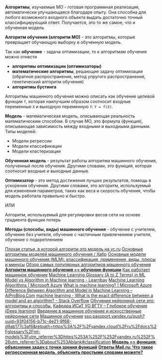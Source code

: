 **Алгоритмы**, изучаемые МО - готовая программная реализация, автоматически улучшающаяся благодаря опыту. Она способна для любого возможного входного объекта выдать достаточно точный классифицирующий ответ. Получается, это то же самое, что и обученная модель

**Алгоритм обучения (алгоритм МО)** - это алгоритмы, которые превращает обучающую выборку в обученную модель. 

Так как **обучение** - задача оптимизации, то к алгоритмам обучения можно отнести 
- **алгоритмы оптимизации (оптимизаторы)**
- **математические алгоритмы**, решающие задачу оптимизации (обратное распространение, метод упругого распространения, генетический алгоритм обучения)
- **алгоритмы бустинга**

Алгоритмы машинного обучения можно описать как обучение целевой функции `f`, которая наилучшим образом соотносит входные переменные `X` и выходную переменную `Y`: `Y = f(X)`.

**Модель** - математическая модель, описывающая реальность математическим способом. В случае МО, это формула (функция), описывающая зависимость между входными и выходными данными.
Типы моделей:
- Модели регрессии
- Модели классификации
- Модели кластеризации

**Обученная модель** - результат работы алгоритма машинного обучения, полученный после обучения. Другими словами, это функция, которая соотносит входные и выходные данные.

**Оптимизатор** - это метод достижения лучших результатов, помощь в ускорении обучения. Другими словами, это алгоритм, используемый для изменения параметров, таких как веса и скорость обучения, чтобы модель работала правильно и быстро.

ИЛИ

Алгоритм, используемый для регулировки весов сети на основе градиента функции потерь

**Методы (способы, виды) машинного обучения** - обучение с учителем, обучение без учителя, обучение с частичным привлечением учителя, обучение с подкреплением

[Плохая статьи, в которой алгоритм это модель на vc.ru](https://vc.ru/chatgpt/887010-15-terminov-iskusstvennogo-intellekta-kotorye-dolzhen-znat-kazhdyi#:~:text=%D0%9D%D0%B0%D0%BF%D1%80%D0%B8%D0%BC%D0%B5%D1%80%3A%20%D0%B0%D0%BB%D0%B3%D0%BE%D1%80%D0%B8%D1%82%D0%BC%20%D0%BC%D0%B0%D1%88%D0%B8%D0%BD%D0%BD%D0%BE%D0%B3%D0%BE%20%D0%BE%D0%B1%D1%83%D1%87%D0%B5%D0%BD%D0%B8%D1%8F%2C%20%D0%BE%D0%B1%D1%83%D1%87%D0%B5%D0%BD%D0%BD%D1%8B%D0%B9%20%D0%BD%D0%B0%20%D1%82%D1%8B%D1%81%D1%8F%D1%87%D0%B0%D1%85%20%D0%B8%D0%B7%D0%BE%D0%B1%D1%80%D0%B0%D0%B6%D0%B5%D0%BD%D0%B8%D0%B9%20%D0%BF%D1%80%D0%BE%D0%B4%D1%83%D0%BA%D1%82%D0%B0%20%D0%B2%D0%B0%D1%88%D0%B5%D0%B9%20%D0%BA%D0%BE%D0%BC%D0%BF%D0%B0%D0%BD%D0%B8%D0%B8%2C%20%D1%81%D0%BC%D0%BE%D0%B6%D0%B5%D1%82%20%D0%BE%D0%BF%D1%80%D0%B5%D0%B4%D0%B5%D0%BB%D0%B8%D1%82%D1%8C%2C%20%D0%BA%D0%B0%D0%BA%20%D1%87%D0%B0%D1%81%D1%82%D0%BE%20%D0%BE%D0%BD%20%D0%BF%D0%BE%D1%8F%D0%B2%D0%BB%D1%8F%D0%B5%D1%82%D1%81%D1%8F%20%D0%B2%20%D1%81%D0%BE%D0%BE%D0%B1%D1%89%D0%B5%D0%BD%D0%B8%D1%8F%D1%85%20%D0%B2%20%D1%81%D0%BE%D1%86%D0%B8%D0%B0%D0%BB%D1%8C%D0%BD%D1%8B%D1%85%20%D1%81%D0%B5%D1%82%D1%8F%D1%85.)
[Основные алгоритмы моделей машинного обучения / Хабр](https://habr.com/ru/articles/448892/)
[Основные модели машинного обучения (MLM): классификация, применение, виды, плюсы и минусы](https://practicum.yandex.ru/blog/modeli-mashinnogo-obucheniya/#chto-takoe)
[Обзор самых популярных алгоритмов машинного обучения](https://tproger.ru/translations/top-machine-learning-algorithms)
[**Алгоритм машинного обучения == обучение функции**](https://tproger.ru/translations/top-machine-learning-algorithms#:~:text=%D0%90%D0%BB%D0%B3%D0%BE%D1%80%D0%B8%D1%82%D0%BC%D1%8B%20%D0%BC%D0%B0%D1%88%D0%B8%D0%BD%D0%BD%D0%BE%D0%B3%D0%BE%20%D0%BE%D0%B1%D1%83%D1%87%D0%B5%D0%BD%D0%B8%D1%8F)
[Как работает машинное обучение](https://education.yandex.ru/journal/kak-rabotaet-machine-learning)
[Machine Learning Glossary (A to Z Terms) in ML](https://www.enjoyalgorithms.com/blogs/machine-learning-glossary)
[Model vs Algorithm in Machine learning - Learnbay](https://blog.learnbay.co/model-vs-algorithm-in-ml)
[Machine Learning Algorithms | Microsoft Azure](https://azure.microsoft.com/en-us/resources/cloud-computing-dictionary/what-are-machine-learning-algorithms#:~:text=Machine%20learning%20algorithms%20are%20pieces,make%20predictions%20or%20categorize%20information)
[What is machine learning? | Microsoft Azure](https://azure.microsoft.com/en-us/resources/cloud-computing-dictionary/what-is-machine-learning-platform/)
[Difference Between Algorithm and Model in Machine Learning – AiProBlog.Com](https://www.aiproblog.com/index.php/2020/04/28/difference-between-algorithm-and-model-in-machine-learning/)
[machine learning - What is the exact difference between a model and an algorithm? - Stack Overflow](https://stackoverflow.com/questions/44824153/what-is-the-exact-difference-between-a-model-and-an-algorithm)
[Обучение нейронной сети это: алгоритмы и способы.](https://www.etxt.ru/subscribes/algoritmy-obucheniya-neyronnykh-setey/)
[Кафедра ИСиТ УО ВГТУ – Глубокое обучение (Deep learning)](https://it.vstu.by/courses/information_systems/Development_and_optimization_of_intellectual_information_systems/theory/deep_learning/)
[Введение в машинное обучение и искусственные нейронные сети](https://foobar167.github.io/page/vvedeniye-v-mashinnoye-obucheniye-i-iskusstvennyye-neyronnyye-seti.html#ref1.7)
[Машинное обучение](https://education.yandex.ru/handbook/ml/article/mashinnoye-obucheniye)
[sso.passport.yandex.ru/push?uuid=93f04156-b71c-4e21-9f68-d9ab177c3af6&retpath=https%3A%2F%2Fyandex.cloud%2Fru%2Fdocs%2Fglossary%2Fml-models%3Futm\_referrer%3Dhttps%253A%252F%252Fyandex.ru%252F%26utm\_referrer%3Dabout%253Ablank#classification](https://yandex.cloud/ru/docs/glossary/ml-models?utm_referrer=https%3A%2F%2Fyandex.ru%2F#classification)
[**Модель == функция; объяснение задач с точки зрения функций**](https://nlpcourse.pythonanywhere.com/dl_intro#:~:text=%D0%9C%D1%8B%20%D1%83%D0%B6%D0%B5%20%D0%B3%D0%BE%D0%B2%D0%BE%D1%80%D0%B8%D0%BB%D0%B8%2C%20%D1%87%D1%82%D0%BE%20%D0%BC%D0%BE%D0%B4%D0%B5%D0%BB%D1%8C%20%2D%20%D1%8D%D1%82%D0%BE%20%D1%84%D1%83%D0%BD%D0%BA%D1%86%D0%B8%D1%8F%20%D0%B2%D0%B8%D0%B4%D0%B0)
[**Ответы Mail.ru: Что такое регрессионная модель, объяснить простыми словами можете?**](https://otvet.mail.ru/question/190263239)